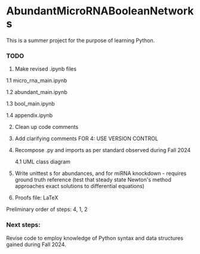 # AbundantMicroRNABooleanNetworks
This is a summer project for the purpose of learning Python.

### TODO
1. Make revised .ipynb files

  1.1 micro_rna_main.ipynb

  1.2 abundant_main.ipynb

  1.3 bool_main.ipynb

  1.4 appendix.ipynb

2. Clean up code comments
3. Add clarifying comments
FOR 4: USE VERSION CONTROL
4. Recompose .py and imports as per standard observed during Fall 2024

   4.1 UML class diagram

5. Write unittest s for abundances, and for miRNA knockdown - requires ground truth reference (test that steady state Newton's method approaches exact solutions to differential equations)

6. Proofs file: LaTeX

Preliminary order of steps: 4, 1, 2

### Next steps:
Revise code to employ knowledge of Python syntax and data structures gained during Fall 2024.

